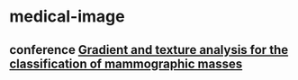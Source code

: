# medical-image
## conference [Gradient and texture analysis for the classification of mammographic masses](https://ieeexplore.ieee.org/document/887618)